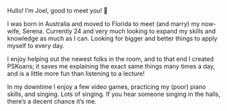 Hullo! I’m Joel, good to meet you! 🌸

I was born in Australia and moved to Florida to meet (and marry) my now-wife, Serena.
Currently 24 and very much looking to expand my skills and knowledge as much as I can.
Looking for bigger and better things to apply myself to every day.

I enjoy helping out the newest folks in the room, and to that end I created PSKoans;
it saves me explaining the exact same things many times a day, and is a little more fun than listening to a lecture!

In my downtime I enjoy a few video games, practicing my (poor) piano skills, and singing.
Lots of singing.
If you hear someone singing in the halls, there’s a decent chance it’s me.
